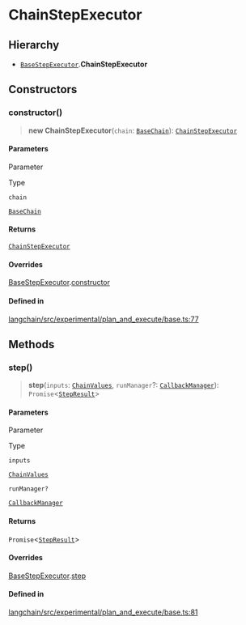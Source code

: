 ChainStepExecutor
=================

Hierarchy[​](#hierarchy "Direct link to Hierarchy")
---------------------------------------------------

*   [`BaseStepExecutor`](/docs/api/experimental_plan_and_execute/classes/BaseStepExecutor).**ChainStepExecutor**

Constructors[​](#constructors "Direct link to Constructors")
------------------------------------------------------------

### constructor()[​](#constructor "Direct link to constructor()")

> **new ChainStepExecutor**(`chain`: [`BaseChain`](/docs/api/chains/classes/BaseChain)): [`ChainStepExecutor`](/docs/api/experimental_plan_and_execute/classes/ChainStepExecutor)

#### Parameters[​](#parameters "Direct link to Parameters")

Parameter

Type

`chain`

[`BaseChain`](/docs/api/chains/classes/BaseChain)

#### Returns[​](#returns "Direct link to Returns")

[`ChainStepExecutor`](/docs/api/experimental_plan_and_execute/classes/ChainStepExecutor)

#### Overrides[​](#overrides "Direct link to Overrides")

[BaseStepExecutor](/docs/api/experimental_plan_and_execute/classes/BaseStepExecutor).[constructor](/docs/api/experimental_plan_and_execute/classes/BaseStepExecutor#constructor)

#### Defined in[​](#defined-in "Direct link to Defined in")

[langchain/src/experimental/plan\_and\_execute/base.ts:77](https://github.com/hwchase17/langchainjs/blob/46e1734/langchain/src/experimental/plan_and_execute/base.ts#L77)

Methods[​](#methods "Direct link to Methods")
---------------------------------------------

### step()[​](#step "Direct link to step()")

> **step**(`inputs`: [`ChainValues`](/docs/api/schema/types/ChainValues), `runManager`?: [`CallbackManager`](/docs/api/callbacks/classes/CallbackManager)): `Promise`<[`StepResult`](/docs/api/experimental_plan_and_execute/types/StepResult)\>

#### Parameters[​](#parameters-1 "Direct link to Parameters")

Parameter

Type

`inputs`

[`ChainValues`](/docs/api/schema/types/ChainValues)

`runManager?`

[`CallbackManager`](/docs/api/callbacks/classes/CallbackManager)

#### Returns[​](#returns-1 "Direct link to Returns")

`Promise`<[`StepResult`](/docs/api/experimental_plan_and_execute/types/StepResult)\>

#### Overrides[​](#overrides-1 "Direct link to Overrides")

[BaseStepExecutor](/docs/api/experimental_plan_and_execute/classes/BaseStepExecutor).[step](/docs/api/experimental_plan_and_execute/classes/BaseStepExecutor#step)

#### Defined in[​](#defined-in-1 "Direct link to Defined in")

[langchain/src/experimental/plan\_and\_execute/base.ts:81](https://github.com/hwchase17/langchainjs/blob/46e1734/langchain/src/experimental/plan_and_execute/base.ts#L81)